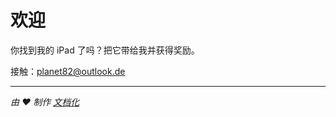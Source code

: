 # 欢迎

你找到我的 iPad 了吗？把它带给我并获得奖励。

接触：[planet82@outlook.de](mailto:planet82@outlook.de)

* * *

_由 ❤️ 制作 [文档化](https://docsify.js.org/)_
